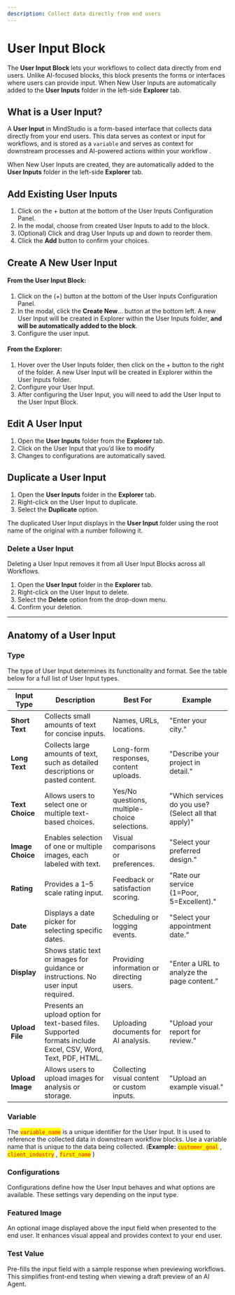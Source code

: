 ```yaml
---
description: Collect data directly from end users
---
```


# User Input Block

The **User Input Block** lets your workflows to collect data directly from end users. Unlike AI-focused blocks, this block presents the forms or interfaces where users can provide input. When New User Inputs are automatically added to the **User Inputs** folder in the left-side **Explorer** tab.

## What is a User Input?

A **User Input** in MindStudio is a form-based interface that collects data directly from your end users. This data serves as context or input for workflows, and is stored as a `variable` and serves as context for downstream processes and AI-powered actions within your workflow .

When New User Inputs are created, they are automatically added to the **User Inputs** folder in the left-side **Explorer** tab.

## Add Existing User Inputs

1. Click on the + button at the bottom of the User Inputs Configuration Panel.
2. In the modal, choose from created User Inputs to add to the block.
3. (Optional) Click and drag User Inputs up and down to reorder them.
4. Click the **Add** button to confirm your choices.

## Create A New User Input

#### **From the User Input Block:**

1. Click on the (+) button at the bottom of the User Inputs Configuration Panel.
2. In the modal, click the **Create New**… button at the bottom left. A new User Input will be created in Explorer within the User Inputs folder, **and will be automatically added to the block**.
3. Configure the user input.

#### **From the Explorer:**

1. Hover over the User Inputs folder, then click on the + button to the right of the folder. A new User Input will be created in Explorer within the User Inputs folder.
2. Configure your User Input.
3. After configuring the User Input, you will need to add the User Input to the User Input Block.

## Edit A User Input

1. Open the **User Inputs** folder from the **Explorer** tab.
2. Click on the User Input that you’d like to modify
3. Changes to configurations are automatically saved.

## **Duplicate a User Input**

1. Open the **User Inputs** folder in the **Explorer** tab.
2. Right-click on the User Input to duplicate.
3. Select the **Duplicate** option.

The duplicated User Input displays in the **User Input** folder using the root name of the original with a number following it.

### **Delete a User Input**

Deleting a User Input removes it from all User Input Blocks across all Workflows.

1. Open the **User Input** folder in the **Explorer** tab.
2. Right-click on the User Input to delete.
3. Select the **Delete** option from the drop-down menu.
4. Confirm your deletion.

***

## Anatomy of a User Input

### Type

The type of User Input determines its functionality and format. See the table below for a full list of User Input types.

| Input Type       | Description                                                                                                  | Best For                                      | Example                                              |
| ---------------- | ------------------------------------------------------------------------------------------------------------ | --------------------------------------------- | ---------------------------------------------------- |
| **Short Text**   | Collects small amounts of text for concise inputs.                                                           | Names, URLs, locations.                       | "Enter your city."                                   |
| **Long Text**    | Collects large amounts of text, such as detailed descriptions or pasted content.                             | Long-form responses, content uploads.         | "Describe your project in detail."                   |
| **Text Choice**  | Allows users to select one or multiple text-based choices.                                                   | Yes/No questions, multiple-choice selections. | "Which services do you use? (Select all that apply)" |
| **Image Choice** | Enables selection of one or multiple images, each labeled with text.                                         | Visual comparisons or preferences.            | "Select your preferred design."                      |
| **Rating**       | Provides a 1–5 scale rating input.                                                                           | Feedback or satisfaction scoring.             | "Rate our service (1=Poor, 5=Excellent)."            |
| **Date**         | Displays a date picker for selecting specific dates.                                                         | Scheduling or logging events.                 | "Select your appointment date.”                      |
| **Display**      | Shows static text or images for guidance or instructions. No user input required.                            | Providing information or directing users.     | "Enter a URL to analyze the page content.”           |
| **Upload File**  | Presents an upload option for text-based files. Supported formats include Excel, CSV, Word, Text, PDF, HTML. | Uploading documents for AI analysis.          | "Upload your report for review.”                     |
| **Upload Image** | Allows users to upload images for analysis or storage.                                                       | Collecting visual content or custom inputs.   | "Upload an example visual."                          |

### Variable

The <mark style="color:red;">`variable_name`</mark> is a unique identifier for the User Input. It is used to reference the collected data in downstream workflow blocks. Use a variable name that is unique to the data being collected. (**Example:** <mark style="color:red;">`customer_goal`</mark> , <mark style="color:red;">`client_industry`</mark> , <mark style="color:red;">`first_name`</mark> )

### Configurations

Configurations define how the User Input behaves and what options are available. These settings vary depending on the input type.

### Featured Image

An optional image displayed above the input field when presented to the end user. It enhances visual appeal and provides context to your end user.

### Test Value

Pre-fills the input field with a sample response when previewing workflows. This simplifies front-end testing when viewing a draft preview of an AI Agent.
